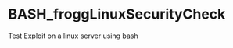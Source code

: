 BASH_froggLinuxSecurityCheck
============================
Test Exploit on a linux server using bash
